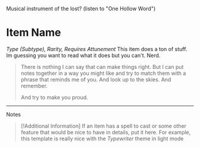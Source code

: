 Musical instrument of the lost? (listen to "One Hollow Word")
# Item Name
*Type (Subtype), Rarity, Requires Attunement*
This item does a ton of stuff. Im guessing you want to read what it does but you can't. Nerd.

> There is nothing I can say that can make things right. But I can put notes together in a way you might like and try to match them with a phrase that reminds me of you. And look up to the skies. And remember.
> 
> And try to make you proud. 

---
Notes
>[!Additional Information]
>If an item has a spell to cast or some other feature that would be nice to have in details, put it here. For example, this template is really nice with the *Typewriter* theme in light mode
